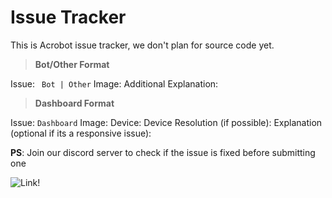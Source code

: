 # Issue Tracker
This is Acrobot issue tracker, we don't plan for source code yet. 

> **Bot/Other Format**

Issue: ` Bot | Other`
Image:
Additional Explanation:


> **Dashboard Format**

Issue: `Dashboard`
Image:
Device:
Device Resolution (if possible):
Explanation (optional if its a responsive issue):


**PS**: Join our discord server to check if the issue is fixed before submitting one 

![Link!](https://invidget.switchblade.xyz/8ansRef4AZ)




